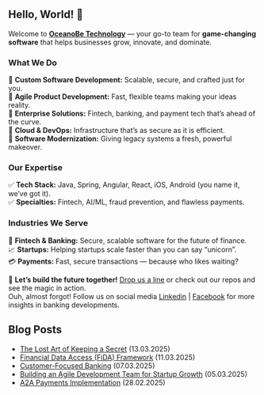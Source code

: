 ## Hello, World! :wave:

Welcome to **[OceanoBe Technology][1]** — your go-to team for **game-changing software** that helps businesses grow, innovate, and dominate.

### What We Do
🔹 **Custom Software Development:** Scalable, secure, and crafted just for you.\
🔹 **Agile Product Development:** Fast, flexible teams making your ideas reality.\
🔹 **Enterprise Solutions:** Fintech, banking, and payment tech that’s ahead of the curve.\
🔹 **Cloud & DevOps:** Infrastructure that’s as secure as it is efficient.\
🔹 **Software Modernization:** Giving legacy systems a fresh, powerful makeover.
 
### Our Expertise
✅ **Tech Stack:** Java, Spring, Angular, React, iOS, Android (you name it, we’ve got it).\
✅ **Specialties:** Fintech, AI/ML, fraud prevention, and flawless payments.
 
### Industries We Serve
🏦 **Fintech & Banking:** Secure, scalable software for the future of finance.\
📈 **Startups:** Helping startups scale faster than you can say “unicorn”.\
💳 **Payments:** Fast, secure transactions — because who likes waiting?
 
📩 **Let’s build the future together!** [Drop us a line][1] or check out our repos and see the magic in action.\
Ouh, almost forgot! Follow us on social media [Linkedin][2] | [Facebook][3] for more insights in banking developments.


[1]: https://oceanobe.com
[2]: https://www.linkedin.com/company/oceanobe-technology/
[3]: https://www.facebook.com/oceanobe/

## Blog Posts
- [The Lost Art of Keeping a Secret](https://oceanobe.com/news/the-lost-art-of-keeping-a-secret/1492) (13.03.2025)
- [Financial Data Access (FiDA) Framework](https://oceanobe.com/news/financial-data-access-(fida)-framework/1476) (11.03.2025)
- [Customer-Focused Banking](https://oceanobe.com/news/customer-focused-banking/1474) (07.03.2025)
- [Building an Agile Development Team for Startup Growth](https://oceanobe.com/news/building-an-agile-development-team-for-startup-growth/1471) (05.03.2025)
- [A2A Payments Implementation](https://oceanobe.com/news/a2a-payments-implementation/1469) (28.02.2025)
